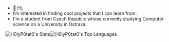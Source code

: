 - 👋 Hi,
- I’m interested in finding cool projects that I can learn from.
- I'm a student from Czech Republic whose currently studying Computer science on a University in Ostrava. 

![H0lyP0tat0's Stats](https://github-readme-stats.vercel.app/api?username=H0lyP0tat0&theme=tokyonight&show_icons=true&hide_border=true&count_private=true)![H0lyP0tat0's Top Languages](https://github-readme-stats.vercel.app/api/top-langs/?username=H0lyP0tat0&theme=tokyonight&show_icons=true&hide_border=true&layout=compact)

<!---
H0lyP0tat0/H0lyP0tat0 is a ✨ special ✨ repository because its `README.md` (this file) appears on your GitHub profile.
You can click the Preview link to take a look at your changes.
--->

